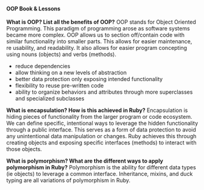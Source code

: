 #### OOP Book & Lessons

**What is OOP? List all the benefits of OOP?**
OOP stands for Object Oriented Programming. This paradigm of programming arose as software systems became more complex. OOP allows us to section off/contain code with similar functionality into smaller parts. This allows for easier maintenance, re usability, and readability. It also allows for easier program concepting using nouns (objects) and verbs (methods).
- reduce dependencies
- allow thinking on a new levels of abstraction
- better data protection only exposing intended functionality
- flexibility to reuse pre-written code
- ability to organize behaviors and attributes through more superclasses and specialized subclasses

**What is encapsulation? How is this achieved in Ruby?**
Encapsulation is hiding pieces of functionality from the larger program or code ecosystem. We can define specific, intentional ways to leverage the hidden functionality through a public interface. This serves as a form of data protection to avoid any unintentional data manipulation or changes.
Ruby achieves this through creating objects and exposing specific interfaces (methods) to interact with those objects.

**What is polymorphism? What are the different ways to apply polymorphism in Ruby?**
Polymorphism is the ability for different data types (ie objects) to leverage a common interface. Inheritance, mixins, and duck typing are all variations of polymorphism in Ruby.
